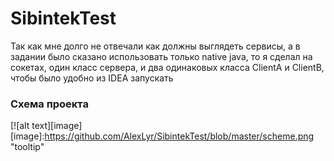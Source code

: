# SibintekTest
Так как мне долго не отвечали как должны выглядеть сервисы, а в задании было сказано использовать только native java,
то я сделал на сокетах, один класс сервера, и два одинаковых класса ClientA и ClientB, чтобы было удобно из IDEA запускать

### Схема проекта
[![alt text][image] [image]:https://github.com/AlexLyr/SibintekTest/blob/master/scheme.png "tooltip"